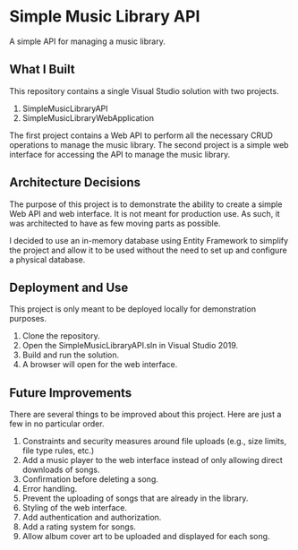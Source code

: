 # Simple Music Library API
A simple API for managing a music library.

## What I Built
This repository contains a single Visual Studio solution with two projects.

1) SimpleMusicLibraryAPI
2) SimpleMusicLibraryWebApplication

The first project contains a Web API to perform all the necessary CRUD operations to manage the music library. The second project is a simple web interface for accessing the API to manage the music library.

## Architecture Decisions
The purpose of this project is to demonstrate the ability to create a simple Web API and web interface. It is not meant for production use. As such, it was architected to have as few moving parts as possible.

I decided to use an in-memory database using Entity Framework to simplify the project and allow it to be used without the need to set up and configure a physical database.

## Deployment and Use
This project is only meant to be deployed locally for demonstration purposes.

1) Clone the repository.
2) Open the SimpleMusicLibraryAPI.sln in Visual Studio 2019.
3) Build and run the solution.
4) A browser will open for the web interface.

## Future Improvements
There are several things to be improved about this project. Here are just a few in no particular order.

1) Constraints and security measures around file uploads (e.g., size limits, file type rules, etc.)
2) Add a music player to the web interface instead of only allowing direct downloads of songs.
3) Confirmation before deleting a song.
4) Error handling.
5) Prevent the uploading of songs that are already in the library.
6) Styling of the web interface.
7) Add authentication and authorization.
8) Add a rating system for songs.
9) Allow album cover art to be uploaded and displayed for each song.
